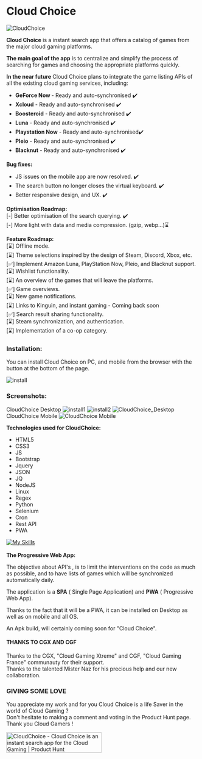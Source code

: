# Cloud Choice
![CloudChoice](https://github.com/mistertest/cloud-choice/blob/main/img/logo_cloud_choice300px.png)
<br>

<b>Cloud Choice</b> is a instant search app that offers a catalog of games from the major cloud gaming platforms.
<br>

<b>The main goal of the app</b> is to centralize and simplify the process of searching for games and choosing the appropriate platforms quickly.

<b>In the near future</b> Cloud Choice plans to integrate the game listing APIs of all the existing cloud gaming services, including:

- <b>GeForce Now </b> - Ready and auto-synchronised :heavy_check_mark:
- <b>Xcloud</b> - Ready and auto-synchronised :heavy_check_mark:
- <b>Boosteroid</b> - Ready and auto-synchronised :heavy_check_mark:
- <b>Luna</b> - Ready and auto-synchronised :heavy_check_mark:
- <b>Playstation Now</b> - Ready and auto-synchronised:heavy_check_mark:
- <b>Pleio</b> - Ready and auto-synchronised :heavy_check_mark:
- <b>Blacknut</b> - Ready and auto-synchronised :heavy_check_mark:

<b>Bug fixes:</b><br>
- JS issues on the mobile app are now resolved. :heavy_check_mark:
- The search button no longer closes the virtual keyboard. :heavy_check_mark:
- Better responsive design, and UX.  :heavy_check_mark:

<b>Optimisation Roadmap:</b><br>
[-] Better optimisation of the search querying. :heavy_check_mark:<br>
[-] More light with data and media compression. (gzip, webp...)⌛<br>

<b>Feature Roadmap:</b><br>
[⌛] Offline mode.<br>
[⌛] Theme selections inspired by the design of Steam, Discord, Xbox, etc.<br>
[✅] Implement Amazon Luna, PlayStation Now, Pleio, and Blacknut support.<br>
[⌛] Wishlist functionality.<br>
[⌛] An overview of the games that will leave the platforms.<br>
[✅] Game overviews.<br>
[⌛] New game notifications.<br>
[⌛] Links to Kinguin, and instant gaming - Coming back soon<br>
[✅] Search result sharing functionality.<br>
[⌛] Steam synchronization, and authentication.<br>
[⌛] Implementation of a co-op category.<br>

### Installation:
You can install Cloud Choice on PC, and mobile from the browser with the button at the bottom of the page.

![install](https://raw.githubusercontent.com/mistertest/cloud-choice/main/img/button_install.PNG)
### Screenshots:
CloudChoice Desktop
![install1](https://github.com/mistertest/cloud-choice/blob/main/img/barre_tache.PNG)
![install2](https://github.com/mistertest/cloud-choice/blob/main/img/demarer_cloud_choice.png)
![CloudChoice_Desktop](https://github.com/mistertest/cloud-choice/blob/main/img/cloudchoice_newDesktop.PNG)
<br>
CloudChoice Mobile
![CloudChoice Mobile](https://github.com/mistertest/cloud-choice/blob/main/img/cloud_choiceV3_mobile.png)

<b>Technologies used for CloudChoice:</b>
- HTML5
- CSS3
- JS
- Bootstrap
- Jquery
- JSON
- JQ
- NodeJS
- Linux
- Regex
- Python
- Selenium
- Cron
- Rest API
- PWA

[![My Skills](https://skillicons.dev/icons?i=html,css,js,regex,jquery,bootstrap,nodejs,linux,py,selenium)](https://skillicons.dev)
<br><br>
<b>The Progressive Web App:</b> <br>

The objective about API's , is to limit the interventions on the code as much as possible, and to have lists of games which will be synchronized automatically daily.

The application is a **SPA** ( Single Page Application) and **PWA** ( Progressive Web App).

Thanks to the fact that it will be a PWA, it can be installed on Desktop as well as on mobile and all OS.

An Apk build, will certainly coming  soon for "Cloud Choice".

#### THANKS TO CGX AND CGF
Thanks to the  CGX, "Cloud Gaming Xtreme" and CGF, "Cloud Gaming France" communauty for their support.<br>
Thanks to the talented Mister Naz for his precious help and our new collaboration.


### GIVING SOME LOVE

You appreciate my work and for you Cloud Choice is a life Saver in the world of Cloud Gaming ?<br>
Don't hesitate to making a comment and voting in the Product Hunt page. <br>
Thank you Cloud Gamers !

<a href="https://www.producthunt.com/posts/cloudchoice?utm_source=badge-featured&utm_medium=badge&utm_souce=badge-cloudchoice" target="_blank"><img src="https://api.producthunt.com/widgets/embed-image/v1/featured.svg?post_id=343875&theme=light" alt="CloudChoice - Cloud&#0032;Choice&#0032;is&#0032;an&#0032;instant&#0032;search&#0032;app&#0032;for&#0032;the&#0032;Cloud&#0032;Gaming | Product Hunt" style="width: 250px; height: 54px;" width="250" height="54" /></a>
